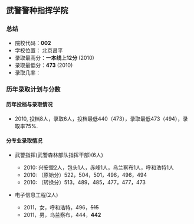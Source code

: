 ## 武警警种指挥学院  
  
### 总结  
- 院校代码：__002__  
- 学校位置： 北京昌平   
- 录取最高分：__一本线上12分__ (2010)  
- 录取最低分：__473__ (2010)  
- 录取几率：  
 
  
### 历年录取计划与分数  

#### 历年投档与录取情况  
- 2010, 投档8人，录取6人，投档最低440（473），录取最低473（494），录取率75%.  
  

#### 分专业录取情况  
- 武警指挥(武警森林部队指挥干部)(6人)  
  
    - 2010: 兴安盟2人，包头1人，赤峰1人，乌兰察布1人，呼和浩特1人  
    - 2010: （原始分）522，504，501，496，496，494
    - 2010: （转换分）513，489，485，477，477，473
  
- 电子信息工程(2人)  
    - 2011，女，呼和浩特，496，~~515~~  
    - 2011，男，乌兰察布，444，__442__  

